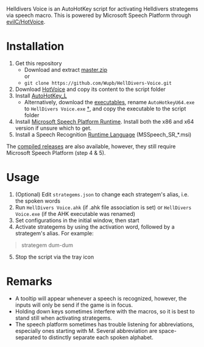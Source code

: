 Helldivers Voice is an AutoHotKey script for activating Helldivers strategems via speech macro. This is powered by Microsoft Speech Platform through [evilC/HotVoice](https://github.com/evilC/HotVoice/).

# Installation
1. Get this repository
    * Download and extract [master.zip](https://github.com/Wupb/HellDivers-Voice/archive/refs/heads/master.zip)  
    or
    * `git clone https://github.com/Wupb/HellDivers-Voice.git`
2. Download [HotVoice](https://github.com/evilC/HotVoice/releases) and copy its content to the script folder
3. Install [AutoHotKey_L](https://www.autohotkey.com/download/)
    * Alternatively, download the [executables](https://www.autohotkey.com/download/ahk.zip), rename `AutoHotkeyU64.exe` to `HellDivers Voice.exe` [†](https://www.autohotkey.com/docs/Program.htm#portability), and copy the executable to the script folder
4. Install [Microsoft Speech Platform Runtime](https://www.microsoft.com/en-us/download/details.aspx?id=27225). Install both the x86 and x64 version if unsure which to get.
5. Install a Speech Recognition [Runtime Language](https://www.microsoft.com/en-us/download/details.aspx?id=27224) (MSSpeech_SR_*.msi)

The [compiled releases](https://github.com/Wupb/HellDivers-Voice/releases) are also available, however, they still require Microsoft Speech Platform (step 4 & 5).

# Usage
1. (Optional) Edit `strategems.json` to change each strategem's alias, i.e. the spoken words
2. Run `HellDivers Voice.ahk` (if .ahk file association is set) or `HellDivers Voice.exe` (if the AHK executable was renamed)
3. Set configurations in the initial window, then start
4. Activate strategems by using the activation word, followed by a strategem's alias. For example:
> strategem dum-dum
5. Stop the script via the tray icon

# Remarks
* A tooltip will appear whenever a speech is recognized, however, the inputs will only be send if the game is in focus.
* Holding down keys sometimes interfere with the macros, so it is best to stand still when activating strategems.
* The speech platform sometimes has trouble listening for abbreviations, especially ones starting with M. Several abbreviation are space-separated to distinctly separate each spoken alphabet.